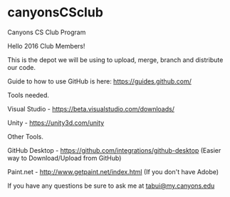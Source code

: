 # canyonsCSclub
Canyons CS Club Program

Hello 2016 Club Members!

This is the depot we will be using to upload, merge, branch and distribute our code.   

Guide to how to use GitHub is here: https://guides.github.com/

Tools needed.

Visual Studio   - https://beta.visualstudio.com/downloads/ 

Unity           - https://unity3d.com/unity 


Other Tools.

GitHub Desktop  - https://github.com/integrations/github-desktop (Easier way to Download/Upload from GitHub)

Paint.net       - http://www.getpaint.net/index.html (If you don't have Adobe)


If you have any questions be sure to ask me at tabui@my.canyons.edu
